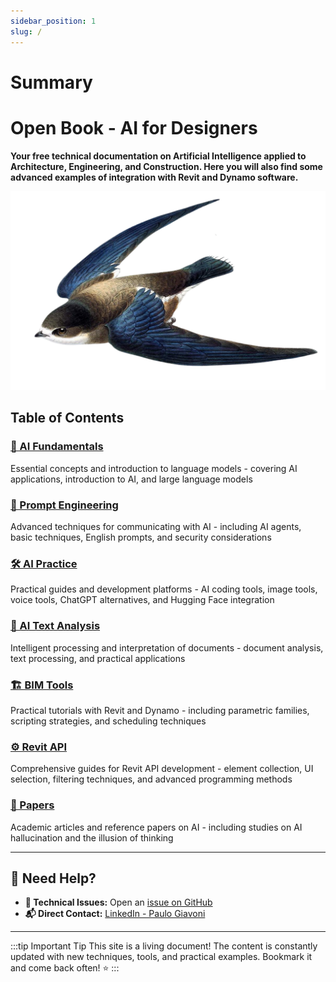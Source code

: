 ```yaml
---
sidebar_position: 1
slug: /
---
```

# Summary
# Open Book - AI for Designers

**Your free technical documentation on Artificial Intelligence applied to Architecture, Engineering, and Construction. Here you will also find some advanced examples of integration with Revit and Dynamo software.**

![alt text](cover.png)

## Table of Contents

### [🧠 AI Fundamentals](/category/ai-fundamentals)
Essential concepts and introduction to language models - covering AI applications, introduction to AI, and large language models

### [🎨 Prompt Engineering](/category/prompt-engineering)
Advanced techniques for communicating with AI - including AI agents, basic techniques, English prompts, and security considerations

### [🛠️ AI Practice](/category/ai-practice)
Practical guides and development platforms - AI coding tools, image tools, voice tools, ChatGPT alternatives, and Hugging Face integration

### [📝 AI Text Analysis](/category/ai-text-analysis)
Intelligent processing and interpretation of documents - document analysis, text processing, and practical applications

### [🏗️ BIM Tools](/category/bim-tools)
Practical tutorials with Revit and Dynamo - including parametric families, scripting strategies, and scheduling techniques

### [⚙️ Revit API](/category/revit-api)
Comprehensive guides for Revit API development - element collection, UI selection, filtering techniques, and advanced programming methods

### [📄 Papers](/category/papers)
Academic articles and reference papers on AI - including studies on AI hallucination and the illusion of thinking



---

## 📧 Need Help?

- **🐛 Technical Issues:** Open an [issue on GitHub](https://github.com/DynaTools/dynaguide/issues)
- **📬 Direct Contact:** [LinkedIn - Paulo Giavoni](https://it.linkedin.com/in/paulogiavoni)

---

:::tip Important Tip
This site is a living document! The content is constantly updated with new techniques, tools, and practical examples. Bookmark it and come back often! ⭐
:::
```